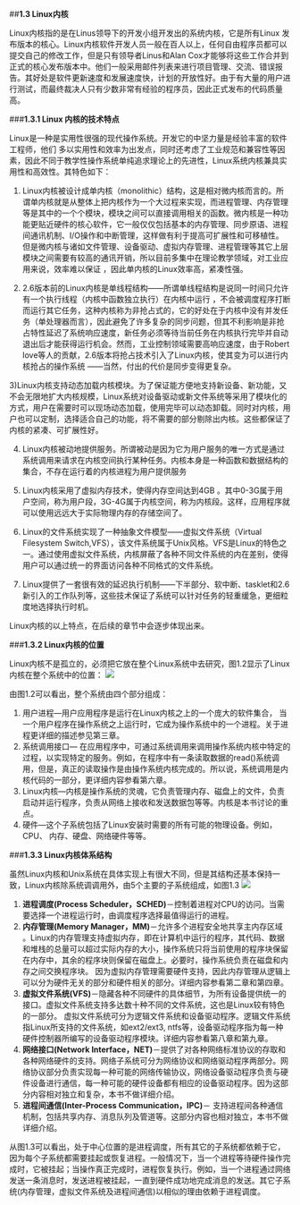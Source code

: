 ##**1.3 Linux内核**


Linux内核指的是在Linus领导下的开发小组开发出的系统内核，它是所有Linux 发布版本的核心。Linux内核软件开发人员一般在百人以上，任何自由程序员都可以提交自己的修改工作，但是只有领导者Linus和Alan Cox才能够将这些工作合并到正式的核心发布版本中。他们一般采用邮件列表来进行项目管理、交流、错误报告。其好处是软件更新速度和发展速度快，计划的开放性好。由于有大量的用户进行测试，而最终裁决人只有少数非常有经验的程序员，因此正式发布的代码质量高。

###**1.3.1 Linux 内核的技术特点**

Linux是一种是实用性很强的现代操作系统。开发它的中坚力量是经验丰富的软件工程师，他们 多以实用性和效率为出发点，同时还考虑了工业规范和兼容性等因素，因此不同于教学性操作系统单纯追求理论上的先进性，Linux系统内核兼具实用性和高效性。其特色如下：

1) Linux内核被设计成单内核（monolithic）结构，这是相对微内核而言的。所谓单内核就是从整体上把内核作为一个大过程来实现，而进程管理、内存管理等是其中的一个个模块，模块之间可以直接调用相关的函数。微内核是一种功能更贴近硬件的核心软件，它一般仅仅包括基本的内存管理、同步原语、进程间通讯机制、I/O操作和中断管理，这样做有利于提高可扩展性和可移植性。但是微内核与诸如文件管理、设备驱动、虚拟内存管理、进程管理等其它上层模块之间需要有较高的通讯开销，所以目前多集中在理论教学领域，对工业应用来说，效率难以保证 ，因此单内核的Linux效率高，紧凑性强。

2) 2.6版本前的Linux内核是单线程结构——所谓单线程结构是说同一时间只允许有一个执行线程（内核中函数独立执行）在内核中运行 ，不会被调度程序打断而运行其它任务，这种内核称为非抢占式的，它的好处在于内核中没有并发任务（单处理器而言），因此避免了许多复杂的同步问题，但其不利影响是非抢占特性延迟了系统响应速度，新任务必须等待当前任务在内核执行完毕并自动退出后才能获得运行机会。然而，工业控制领域需要高响应速度，由于Robert love等人的贡献，2.6版本将抢占技术引入了Linux内核，使其变为可以进行内核抢占的操作系统 ——当然，付出的代价是同步变得更复杂。

3)Linux内核支持动态加载内核模块。为了保证能方便地支持新设备、新功能，又不会无限地扩大内核规模，Linux系统对设备驱动或新文件系统等采用了模块化的方式，用户在需要时可以现场动态加载，使用完毕可以动态卸载。同时对内核，用户也可以定制，选择适合自己的功能，将不需要的部分剔除出内核。这些都保证了内核的紧凑、可扩展性好。

4) Linux内核被动地提供服务。所谓被动是因为它为用户服务的唯一方式是通过系统调用来请求在内核空间执行某种任务。内核本身是一种函数和数据结构的集合，不存在运行着的内核进程为用户提供服务 

5) Linux内核采用了虚拟内存技术，使得内存空间达到4GB 。其中0-3G属于用户空间，称为用户段，3G-4G属于内核空间，称为内核段。这样，应用程序就可以使用远远大于实际物理内存的存储空间了。

6) Linux的文件系统实现了一种抽象文件模型——虚拟文件系统（Virtual Filesystem Switch,VFS），该文件系统属于Unix风格。VFS是Linux的特色之一。通过使用虚拟文件系统，内核屏蔽了各种不同文件系统的内在差别，使得用户可以通过统一的界面访问各种不同格式的文件系统。

7) Linux提供了一套很有效的延迟执行机制——下半部分、软中断、tasklet和2.6新引入的工作队列等，这些技术保证了系统可以针对任务的轻重缓急，更细粒度地选择执行时机。

Linux内核的以上特点，在后续的章节中会逐步体现出来。

###**1.3.2 Linux内核的位置**

Linux内核不是孤立的，必须把它放在整个Linux系统中去研究，图1.2显示了Linux内核在整个系统中的位置：
![](http://i.imgur.com/ABWq00T.png)


由图1.2可以看出，整个系统由四个部分组成：

1.	用户进程—用户应用程序是运行在Linux内核之上的一个庞大的软件集合， 当一个用户程序在操作系统之上运行时，它成为操作系统中的一个进程。关于进程更详细的描述参见第三章。
2.	系统调用接口— 在应用程序中，可通过系统调用来调用操作系统内核中特定的过程，以实现特定的服务。例如，在程序中有一条读取数据的read()系统调用，但是，真正的读取操作是由操作系统内核完成的。所以说，系统调用是内核代码的一部分，更详细内容参看第六章。
3.	Linux内核—内核是操作系统的灵魂，它负责管理内存、磁盘上的文件，负责启动并运行程序，负责从网络上接收和发送数据包等等。内核是本书讨论的重点。
4.	硬件—这个子系统包括了Linux安装时需要的所有可能的物理设备。例如，CPU、 内存、硬盘、网络硬件等等。

###**1.3.3 Linux内核体系结构**

 虽然Linux内核和Unix系统在具体实现上有很大不同，但是其结构还基本保持一致，Linux内核除系统调调用外，由5个主要的子系统组成，如图1.3
![](http://i.imgur.com/BZY6Wzx.png)  

1.	**进程调度(Process Scheduler，SCHED)**－控制着进程对CPU的访问。当需要选择一个进程运行时，由调度程序选择最值得运行的进程。
2.	**内存管理(Memory Manager，MM)**－允许多个进程安全地共享主内存区域 。Linux的内存管理支持虚拟内存，即在计算机中运行的程序，其代码、数据和堆栈的总量可以超过实际内存的大小，操作系统只将当前使用的程序块保留在内存中，其余的程序块则保留在磁盘上。必要时，操作系统负责在磁盘和内存之间交换程序块。
因为虚拟内存管理需要硬件支持，因此内存管理从逻辑上可以分为硬件无关的部分和硬件相关的部分。详细内容参看第二章和第四章。
3.	**虚拟文件系统(VFS)**－隐藏各种不同硬件的具体细节，为所有设备提供统一的接口。虚拟文件系统支持多达数十种不同的文件系统，这也是Linux较有特色的一部分。
虚拟文件系统可分为逻辑文件系统和设备驱动程序。逻辑文件系统指Linux所支持的文件系统，如ext2/ext3, ntfs等，设备驱动程序指为每一种硬件控制器所编写的设备驱动程序模块。详细内容参看第八章和第九章。
4.	**网络接口(Network Interface，NET)**－提供了对各种网络标准协议的存取和各种网络硬件的支持。网络子系统可分为网络协议和网络驱动程序两部分。网络协议部分负责实现每一种可能的网络传输协议，网络设备驱动程序负责与硬件设备进行通信，每一种可能的硬件设备都有相应的设备驱动程序。因为这部分内容相对独立和复杂，本书不做详细介绍。
5.	**进程间通信(Inter-Process Communication，IPC)**－ 支持进程间各种通信机制，包括共享内存、消息队列及管道等。这部分内容也相对独立，本书不做详细介绍。

从图1.3可以看出，处于中心位置的是进程调度，所有其它的子系统都依赖于它，因为每个子系统都需要挂起或恢复进程。一般情况下，当一个进程等待硬件操作完成时，它被挂起；当操作真正完成时，进程恢复执行。例如，当一个进程通过网络发送一条消息时，发送进程被挂起，一直到硬件成功地完成消息的发送。其它子系统(内存管理，虚拟文件系统及进程间通信)以相似的理由依赖于进程调度。

